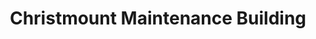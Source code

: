 ---
title: "Christmount Maintenance Building"
url: /black-mountain/christmount-maintenance-building/
shop: shop
---